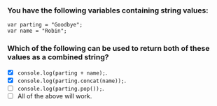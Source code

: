 ### You have the following variables containing string values:

```
var parting = "Goodbye";
var name = "Robin";
```

### Which of the following can be used to return both of these values as a combined string?

- [x] `console.log(parting + name);`.
- [x] `console.log(parting.concat(name));`.
- [ ] `console.log(parting.pop());`.
- [ ] All of the above will work.
